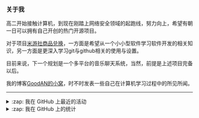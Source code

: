 ### 关于我

高二开始接触计算机，到现在刚踏上网络安全领域的起跑线，努力向上，希望有朝一日可以拥有自己开创的热门开源项目。

对于项目[米游社商品兑换](https://github.com/GOOD-AN/Mys-Exchange-Goods)，一方面是希望从一个小小型软件学习软件开发的相关知识，另一方面是更深入学习git与github相关的使用与设置。

目前来说，下一个规划是一个多平台的音乐聊天系统，当然，前提是上述项目完备以后。

我的博客[GoodAN的小窝](https://blog.goodant.top/)，时不时发表一些自己在计算机学习过程中的所见所闻。

---

<details>
  <summary>:zap: 我在 GitHub 上最近的活动</summary>
  
<!--START_SECTION:activity-->
1. 🗣 Commented on [#52](https://github.com/GOOD-AN/Mys-Exchange-Goods/issues/52#issuecomment-1736942808) in [GOOD-AN/Mys-Exchange-Goods](https://github.com/GOOD-AN/Mys-Exchange-Goods)
2. 🔒 Closed issue [#65](https://github.com/AFanSKyQs/FanSky_Qs/issues/65) in [AFanSKyQs/FanSky_Qs](https://github.com/AFanSKyQs/FanSky_Qs)
3. ❗ Opened issue [#1291](https://github.com/sunface/rust-course/issues/1291) in [sunface/rust-course](https://github.com/sunface/rust-course)
4. 🎉 Merged PR [#45](https://github.com/GOOD-AN/Mys-Exchange-Goods/pull/45) in [GOOD-AN/Mys-Exchange-Goods](https://github.com/GOOD-AN/Mys-Exchange-Goods)
5. 🎉 Merged PR [#50](https://github.com/GOOD-AN/Mys-Exchange-Goods/pull/50) in [GOOD-AN/Mys-Exchange-Goods](https://github.com/GOOD-AN/Mys-Exchange-Goods)
<!--END_SECTION:activity-->

</details>

<details>
<summary>:zap: 我在 GitHub 上的统计</summary>

![GOOD-AN's github stats](https://github-readme-stats-umber-theta.vercel.app/api?username=GOOD-AN&count_private=true&show_icons=true&include_all_commits=true&line_height=28&card_width=400px) ![Top Langs](https://github-readme-stats-umber-theta.vercel.app/api/top-langs/?username=GOOD-AN&&layout=compact&&langs_count=6&&exclude_repo=GOOD-AN.github.io,GOOD-AN,github-readme-stats,test)
</details>
